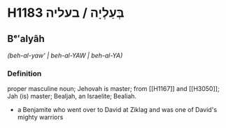 # H1183 בְּעַלְיָה / בעליה

## Bᵉʻalyâh

_(beh-al-yaw' | beh-al-YAW | beh-al-YA)_

### Definition

proper masculine noun; Jehovah is master; from [[H1167]] and [[H3050]]; Jah (is) master; Bealjah, an Israelite; Bealiah.

- a Benjamite who went over to David at Ziklag and was one of David's mighty warriors
